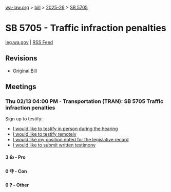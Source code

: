 [wa-law.org](/) > [bill](/bill/) > [2025-26](/bill/2025-26/) > [SB 5705](/bill/2025-26/sb/5705/)

# SB 5705 - Traffic infraction penalties
[leg.wa.gov](https://app.leg.wa.gov/billsummary?BillNumber=5705&Year=2025&Initiative=false) | [RSS Feed](./rss.xml)

## Revisions
* [Original Bill](1/)

## Meetings
### Thu 02/13 04:00 PM - Transportation (TRAN): SB 5705 Traffic infraction penalties
Sign up to testify:
* [I would like to testify in person during the hearing](https://app.leg.wa.gov/csi/Testifier/Add?chamber=House&mId=32731&aId=163776&caId=25769&tId=1)
* [I would like to testify remotely](https://app.leg.wa.gov/csi/Testifier/Add?chamber=House&mId=32731&aId=163776&caId=25769&tId=2)
* [I would like my position noted for the legislative record](https://app.leg.wa.gov/csi/Testifier/Add?chamber=House&mId=32731&aId=163776&caId=25769&tId=3)
* [I would like to submit written testimony](https://app.leg.wa.gov/csi/Testifier/Add?chamber=House&mId=32731&aId=163776&caId=25769&tId=4)

#### 3 👍 - Pro

#### 0 👎 - Con

#### 0 ❓ - Other
